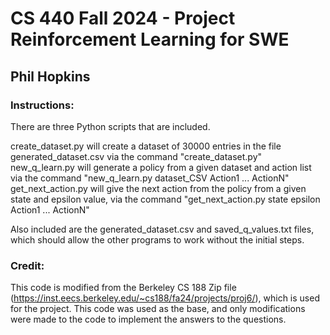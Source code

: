 # CS 440 Fall 2024 - Project Reinforcement Learning for SWE
## Phil Hopkins

### Instructions:
There are three Python scripts that are included. 

create_dataset.py will create a dataset of 30000 entries in the file generated_dataset.csv via the command "create_dataset.py"
new_q_learn.py will generate a policy from a given dataset and action list via the command "new_q_learn.py dataset_CSV Action1 ... ActionN"
get_next_action.py will give the next action from the policy from a given state and epsilon value, via the command "get_next_action.py state epsilon Action1 ... ActionN"

Also included are the generated_dataset.csv and saved_q_values.txt files, which should allow the other programs to work without the initial steps.

### Credit:
This code is modified from the Berkeley CS 188 Zip file (https://inst.eecs.berkeley.edu/~cs188/fa24/projects/proj6/), which is used for the project.
This code was used as the base, and only modifications were made to the code to implement the answers to the questions.

